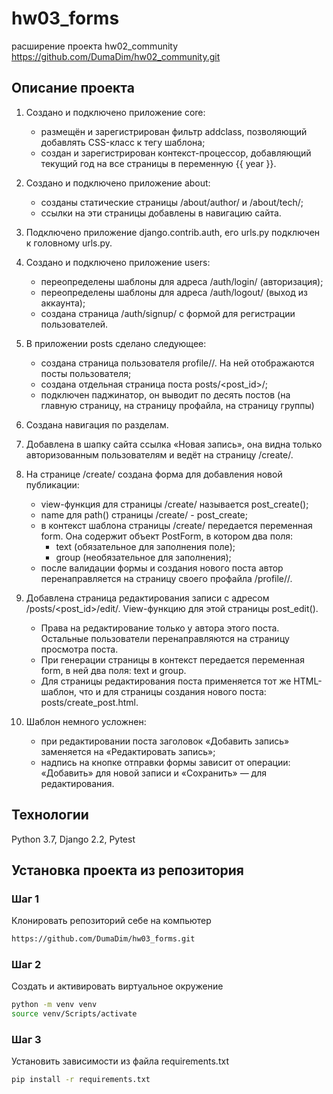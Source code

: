 # hw03_forms 
расширение проекта hw02_community https://github.com/DumaDim/hw02_community.git
## Описание проекта
1. Создано и подключено приложение core:
    - размещён и зарегистрирован фильтр addclass, позволяющий добавлять CSS-класс к тегу шаблона;
    - создан и зарегистрирован контекст-процессор, добавляющий текущий год на все страницы в переменную {{ year }}.

2. Создано и подключено приложение about:
    - созданы статические страницы /about/author/ и /about/tech/;
    - ссылки на эти страницы добавлены в навигацию сайта.

3. Подключено приложение django.contrib.auth, его urls.py подключен к головному urls.py.
4. Создано и подключено приложение users:
    - переопределены шаблоны для адреса /auth/login/ (авторизация);
    - переопределены шаблоны для адреса /auth/logout/ (выход из аккаунта);
    - создана страница /auth/signup/ с формой для регистрации пользователей.    

5. В приложении posts сделано следующее:
    - создана страница пользователя profile/<username>/. На ней отображаются посты пользователя;
    - создана отдельная страница поста posts/<post_id>/;
    - подключен паджинатор, он выводит по десять постов (на главную страницу, на страницу профайла, на страницу группы)

6. Создана навигация по разделам.

7. Добавлена в шапку сайта ссылка «Новая запись», она видна только авторизованным пользователям и ведёт на страницу /create/.

8. На странице /create/ создана форма для добавления новой публикации:
    - view-функция для страницы /create/ называется post_create();
    - name для path() страницы /create/ - post_create;
    - в контекст шаблона страницы /create/ передается переменная form. Она содержит объект PostForm, в котором два поля:
       - text (обязательное для заполнения поле);
       - group (необязательное для заполнения);
    - после валидации формы и создания нового поста автор перенаправляется на страницу своего профайла /profile//.
9. Добавлена страница редактирования записи с адресом /posts/<post_id>/edit/. View-функцию для этой страницы post_edit().
    - Права на редактирование только у автора этого поста. Остальные пользователи перенаправляются на страницу просмотра поста.
    - При генерации страницы в контекст передается переменная form, в ней два поля: text и group.
    - Для страницы редактирования поста применяется тот же HTML-шаблон, что и для страницы создания нового поста: posts/create_post.html.
10. Шаблон немного усложнен:
    - при редактировании поста заголовок «Добавить запись» заменяется на «Редактировать запись»;
    - надпись на кнопке отправки формы зависит от операции: «Добавить» для новой записи и «Сохранить» — для редактирования.
 
## Технологии
Python 3.7, Django 2.2, Pytest

## Установка проекта из репозитория
### Шаг 1
Клонировать репозиторий себе на компьютер
```bash
https://github.com/DumaDim/hw03_forms.git
```

### Шаг 2
Создать и активировать виртуальное окружение
```bash
python -m venv venv
source venv/Scripts/activate
```

### Шаг 3
Установить зависимости из файла requirements.txt
```bash
pip install -r requirements.txt
```

